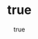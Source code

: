 ---
title: {} # 标题=文件名
auther: ku jin # 作者
date: {}
update: {}
comments: true # 开启文章评论功能
categories: # 分类=文件夹列表
 - {}
tags: # 标签=目标文件夹
 - {} 
---